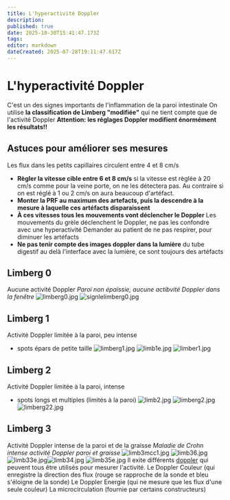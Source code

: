 ```yaml
---
title: L'hyperactivité Doppler
description: 
published: true
date: 2025-10-30T15:41:47.173Z
tags: 
editor: markdown
dateCreated: 2025-07-28T19:11:47.617Z
---
```


# L'hyperactivité Doppler
C'est un des signes importants de l'inflammation de la paroi intestinale
On utilise **la classification de Limberg "modifiée"** qui ne tient compte que de l'activité Doppler
**Attention: les réglages Doppler modifient énormément les résultats!!**
## Astuces pour améliorer ses mesures
Les flux dans les petits capillaires circulent entre 4 et 8 cm/s
- **Règler la vitesse cible entre 6 et 8 cm/s**
si la vitesse est règlée à 20 cm/s comme pour la veine porte, on ne les détectera pas.
Au contraire si on est réglé à 1 ou 2 cm/s on aura beaucoup d'artéfact.
- **Monter la PRF au maximum des artefacts, puis la descendre à la mesure à laquelle ces artéfacts disparaissent**
- **À ces vitesses tous les mouvements vont déclencher le Doppler**
Les mouvements du grèle déclenchent le Doppler, ne pas les confondre avec une hyperactivité
Demander au patient de ne pas respirer, pour diminuer les artéfacts
- **Ne pas tenir compte des images doppler dans la lumière** du tube digestif
au delà l'interface avec la lumière, ce sont toujours des artéfacts

## Limberg 0
Aucune activité Doppler 
*Paroi non épaissie, aucune actibvité Doppler dans la fenêtre*
![limberg0.jpg](/imagetypeetanatomie/limberg0.jpg)
![signlelimberg0.jpg](/imagetypeetanatomie/signlelimberg0.jpg)
## Limberg 1
Activité Doppler limitée à la paroi, peu intense
- spots épars de petite taille
![limberg1.jpg](/imagetypeetanatomie/limberg1.jpg)
![limb1e.jpg](/imagetypeetanatomie/limb1e.jpg)
![limber1.jpg](/imagetypeetanatomie/limber1.jpg)
## Limberg 2
Activité Doppler limitée à la paroi, intense
- spots longs et multiples (limités à la paroi)
![limb2.jpg](/imagetypeetanatomie/limb2.jpg)
![limberg2.jpg](/imagetypeetanatomie/limberg2.jpg)
![limberg22.jpg](/imagetypeetanatomie/limberg22.jpg)
## Limberg 3
Activité Doppler intense de la paroi et de la graisse
*Maladie de Crohn intense activité Doppler paroi et graisse*
![limb3mcc1.jpg](/imagetypeetanatomie/limb3mcc1.jpg)
![limb36.jpg](/imagetypeetanatomie/limb36.jpg)
![limb33e.jpg](/imagetypeetanatomie/limb33e.jpg)![limb34.jpg](/imagetypeetanatomie/limb34.jpg)
![limb35e.jpg](/imagetypeetanatomie/limb35e.jpg)
Il exite différents [doppler](/materiel/doppler) qui peuvent tous être utilisés pour mesurer l'activité.
Le Doppler Couleur (qui enregistre la direction des flux (rouge se rapproche de la sonde et bleu s'éloigne de la sonde)
Le Doppler Energie (qui ne mesure que les flux d'une seule couleur)
La microcirculation (fournie par certains constructeurs)




